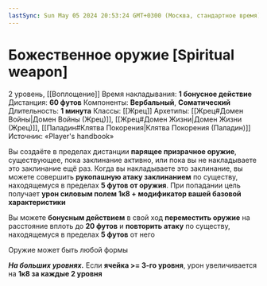 ```yaml
---
lastSync: Sun May 05 2024 20:53:24 GMT+0300 (Москва, стандартное время)
---
```

# Божественное оружие [Spiritual weapon]
2 уровень, [[Воплощение]]
Время накладывания: **1 бонусное действие**
Дистанция: **60 футов**
Компоненты: **Вербальный**, **Соматический**
Длительность: **1 минута**
Классы: [[Жрец]]
Архетипы: [[Жрец#Домен Войны|Домен Войны (Жрец)]], [[Жрец#Домен Жизни|Домен Жизни (Жрец)]], [[Паладин#Клятва Покорения|Клятва Покорения (Паладин)]]
Источник: «Player's handbook»

Вы создаёте в пределах дистанции **парящее призрачное оружие**, существующее, пока заклинание активно, или пока вы не накладываете это заклинание ещё раз. Когда вы накладываете это заклинание, вы можете совершить **рукопашную атаку заклинанием** по существу, находящемуся в пределах **5 футов от оружия**. При попадании цель получает **урон силовым полем 1к8 + модификатор вашей базовой характеристики**

Вы можете **бонусным действием** в свой ход **переместить оружие** на расстояние вплоть до **20 футов** и **повторить атаку** по существу, находящемуся в пределах **5 футов** от него

Оружие может быть любой формы

**_На больших уровнях._** Если **ячейка >= 3-го уровня**, урон увеличивается на **1к8 за каждые 2 уровня**